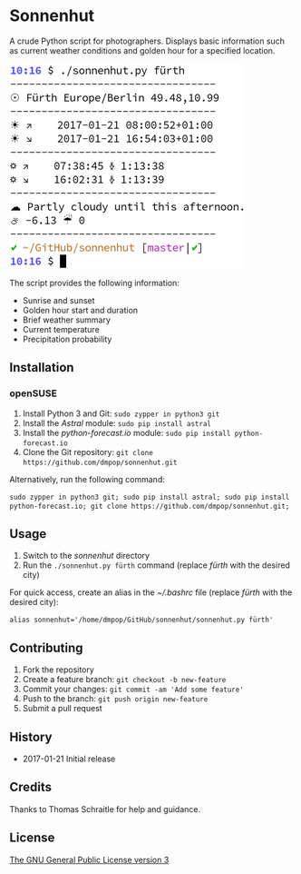 # Sonnenhut

A crude Python script for photographers. Displays basic information such as current weather conditions and golden hour for a specified location.

<img src="sonnenhut.png" alt="Sonnenhut">

The script provides the following information:

 - Sunrise and sunset
 - Golden hour start and duration
 - Brief weather summary
 - Current temperature
 - Precipitation probability

## Installation

### openSUSE

1. Install Python 3 and Git: `sudo zypper in python3 git`
2. Install the *Astral* module: `sudo pip install astral`
3. Install the *python-forecast.io* module: `sudo pip install python-forecast.io`
4. Clone the Git repository: `git clone https://github.com/dmpop/sonnenhut.git`

Alternatively, run the following command:

    sudo zypper in python3 git; sudo pip install astral; sudo pip install python-forecast.io; git clone https://github.com/dmpop/sonnenhut.git;

## Usage

1. Switch to the *sonnenhut* directory
2. Run the `./sonnenhut.py fürth` command (replace *fürth* with the desired city)

For quick access, create an alias in the *~/.bashrc* file (replace *fürth* with the desired city):

    alias sonnenhut='/home/dmpop/GitHub/sonnenhut/sonnenhut.py fürth'

## Contributing

1. Fork the repository
2. Create a feature branch: `git checkout -b new-feature`
3. Commit your changes: `git commit -am 'Add some feature'`
4. Push to the branch: `git push origin new-feature`
5. Submit a pull request

## History

 - 2017-01-21 Initial release

## Credits

Thanks to Thomas Schraitle for help and guidance.

## License

[The GNU General Public License version 3](https://www.gnu.org/licenses/gpl-3.0.txt)
